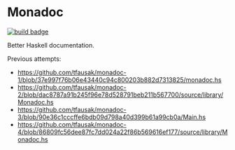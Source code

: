 # Monadoc

[![build badge][]][build status]

Better Haskell documentation.

Previous attempts:

- https://github.com/tfausak/monadoc-1/blob/37e997f76b06e43440c94c800203b882d7313825/monadoc.hs
- https://github.com/tfausak/monadoc-2/blob/dac8787a91b245f96e78d528791beb211b567700/source/library/Monadoc.hs
- https://github.com/tfausak/monadoc-3/blob/90e36c1cccffe6bdb09d798a40d399b61a99cb0a/Main.hs
- https://github.com/tfausak/monadoc-4/blob/86809fc56dee87fc7dd024a22f86b569616ef177/source/library/Monadoc.hs

[build badge]: https://github.com/tfausak/monadoc/workflows/.github/workflows/ci.yaml/badge.svg
[build status]: https://github.com/tfausak/monadoc/actions
